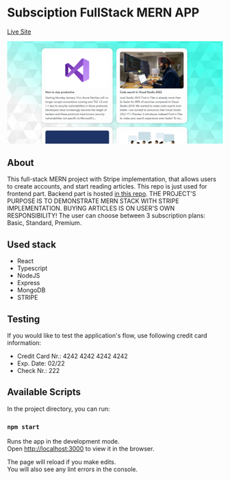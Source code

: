 # Subsciption FullStack MERN APP

[Live Site](https://subsb.netlify.app/articles)

<img src="https://github.com/simonbucko/subscribe_client/blob/main/src/assets/projectPic.png?raw=true" alt="subscribe app"/>

## About

This full-stack MERN project with Stripe implementation, that allows users to create accounts, and start reading articles. This repo is just used for frontend part. Backend part is hosted [in this repo](https://github.com/simonbucko/subscribe_server). THE PROJECT'S PURPOSE IS TO DEMONSTRATE MERN STACK WITH STRIPE IMPLEMENTATION. BUYING ARTICLES IS ON USER'S OWN RESPONSIBILITY! The user can choose between 3 subscription plans: Basic, Standard, Premium.

## Used stack

- React
- Typescript
- NodeJS
- Express
- MongoDB
- STRIPE

## Testing

If you would like to test the application's flow, use following credit card information:

- Credit Card Nr.: 4242 4242 4242 4242
- Exp. Date: 02/22
- Check Nr.: 222

## Available Scripts

In the project directory, you can run:

### `npm start`

Runs the app in the development mode.\
Open [http://localhost:3000](http://localhost:3000) to view it in the browser.

The page will reload if you make edits.\
You will also see any lint errors in the console.
